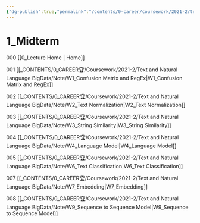 ```yaml
---
{"dg-publish":true,"permalink":"/contents/0-career/coursework/2021-2/text-and-natural-language-big-data/1-midterm/","tags":[null,"gardenEntry"],"dgHomeLink":true,"dgPassFrontmatter":false,"dgShowBacklinks":false,"dgShowLocalGraph":false,"dgShowInlineTitle":false}
---
```


# 1_Midterm

000 [[0_Lecture Home | Home]]

001 [[_CONTENTS/0_CAREER🏆/Coursework/2021-2/Text and Natural Language BigData/Note/W1_Confusion Matrix and RegEx|W1_Confusion Matrix and RegEx]]

002 [[_CONTENTS/0_CAREER🏆/Coursework/2021-2/Text and Natural Language BigData/Note/W2_Text Normalization|W2_Text Normalization]]

003 [[_CONTENTS/0_CAREER🏆/Coursework/2021-2/Text and Natural Language BigData/Note/W3_String Similarity|W3_String Similarity]]

004 [[_CONTENTS/0_CAREER🏆/Coursework/2021-2/Text and Natural Language BigData/Note/W4_Language Model|W4_Language Model]]



005 [[_CONTENTS/0_CAREER🏆/Coursework/2021-2/Text and Natural Language BigData/Note/W6_Text Classification|W6_Text Classification]]

007 [[_CONTENTS/0_CAREER🏆/Coursework/2021-2/Text and Natural Language BigData/Note/W7_Embedding|W7_Embedding]]

008 [[_CONTENTS/0_CAREER🏆/Coursework/2021-2/Text and Natural Language BigData/Note/W9_Sequence to Sequence Model|W9_Sequence to Sequence Model]]